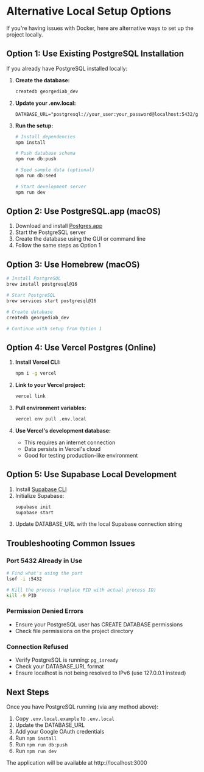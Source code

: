 # Alternative Local Setup Options

If you're having issues with Docker, here are alternative ways to set up the project locally.

## Option 1: Use Existing PostgreSQL Installation

If you already have PostgreSQL installed locally:

1. **Create the database:**
   ```bash
   createdb georgediab_dev
   ```

2. **Update your .env.local:**
   ```env
   DATABASE_URL="postgresql://your_user:your_password@localhost:5432/georgediab_dev"
   ```

3. **Run the setup:**
   ```bash
   # Install dependencies
   npm install
   
   # Push database schema
   npm run db:push
   
   # Seed sample data (optional)
   npm run db:seed
   
   # Start development server
   npm run dev
   ```

## Option 2: Use PostgreSQL.app (macOS)

1. Download and install [Postgres.app](https://postgresapp.com/)
2. Start the PostgreSQL server
3. Create the database using the GUI or command line
4. Follow the same steps as Option 1

## Option 3: Use Homebrew (macOS)

```bash
# Install PostgreSQL
brew install postgresql@16

# Start PostgreSQL
brew services start postgresql@16

# Create database
createdb georgediab_dev

# Continue with setup from Option 1
```

## Option 4: Use Vercel Postgres (Online)

1. **Install Vercel CLI:**
   ```bash
   npm i -g vercel
   ```

2. **Link to your Vercel project:**
   ```bash
   vercel link
   ```

3. **Pull environment variables:**
   ```bash
   vercel env pull .env.local
   ```

4. **Use Vercel's development database:**
   - This requires an internet connection
   - Data persists in Vercel's cloud
   - Good for testing production-like environment

## Option 5: Use Supabase Local Development

1. Install [Supabase CLI](https://supabase.com/docs/guides/cli)
2. Initialize Supabase:
   ```bash
   supabase init
   supabase start
   ```
3. Update DATABASE_URL with the local Supabase connection string

## Troubleshooting Common Issues

### Port 5432 Already in Use
```bash
# Find what's using the port
lsof -i :5432

# Kill the process (replace PID with actual process ID)
kill -9 PID
```

### Permission Denied Errors
- Ensure your PostgreSQL user has CREATE DATABASE permissions
- Check file permissions on the project directory

### Connection Refused
- Verify PostgreSQL is running: `pg_isready`
- Check your DATABASE_URL format
- Ensure localhost is not being resolved to IPv6 (use 127.0.0.1 instead)

## Next Steps

Once you have PostgreSQL running (via any method above):

1. Copy `.env.local.example` to `.env.local`
2. Update the DATABASE_URL
3. Add your Google OAuth credentials
4. Run `npm install`
5. Run `npm run db:push`
6. Run `npm run dev`

The application will be available at http://localhost:3000